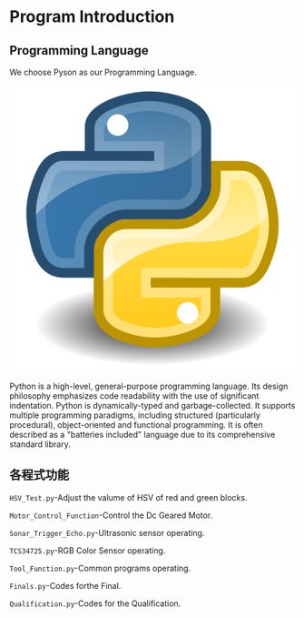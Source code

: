 # Program Introduction
## Programming Language
We choose Pyson as our Programming Language.

![image](https://github.com/2008linchungpin/Future-engineers-Fire-On-All-Cylinders/blob/main/src/Python_Picture.png)

Python is a high-level, general-purpose programming language. Its design philosophy emphasizes code readability with the use of significant indentation.
Python is dynamically-typed and garbage-collected. It supports multiple programming paradigms, including structured (particularly procedural), object-oriented and functional programming. It is often described as a "batteries included" language due to its comprehensive standard library.

## 各程式功能
`HSV_Test.py`-Adjust the valume of HSV of red and green blocks.

`Motor_Control_Function`-Control the Dc Geared Motor.

`Sonar_Trigger_Echo.py`-Ultrasonic sensor operating.

`TCS34725.py`-RGB Color Sensor operating.

`Tool_Function.py`-Common programs operating.

`Finals.py`-Codes forthe Final.

`Qualification.py`-Codes for the Qualification.

